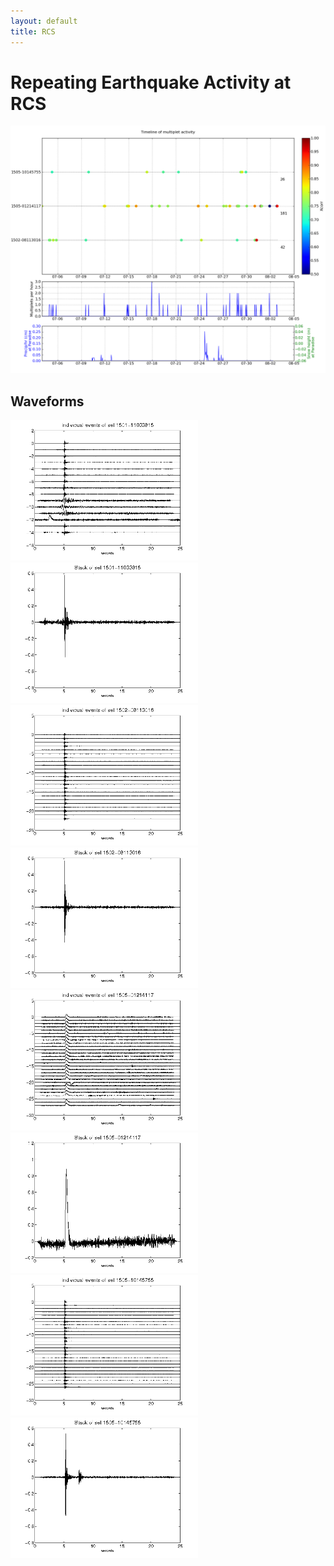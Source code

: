 ```yaml
---
layout: default
title: RCS
---
```


# Repeating Earthquake Activity at RCS
[<img src="figures/multTimeline20py.png" alt="multtimeline20" style="width: 900px;"/>](figures/multTimeline20py.png)

## Waveforms
[<img src="figures/1501-11033815_AllEv.png" alt="waveform" style="width: 300px;"/>](figures/1501-11033815_AllEv.png)[<img src="figures/1501-11033815_Stack.png" alt="waveform" style="width: 300px;"/>](figures/1501-11033815_Stack.png)[<img src="figures/1502-08113016_AllEv.png" alt="waveform" style="width: 300px;"/>](figures/1502-08113016_AllEv.png)[<img src="figures/1502-08113016_Stack.png" alt="waveform" style="width: 300px;"/>](figures/1502-08113016_Stack.png)[<img src="figures/1505-01214117_AllEv.png" alt="waveform" style="width: 300px;"/>](figures/1505-01214117_AllEv.png)[<img src="figures/1505-01214117_Stack.png" alt="waveform" style="width: 300px;"/>](figures/1505-01214117_Stack.png)[<img src="figures/1505-10145755_AllEv.png" alt="waveform" style="width: 300px;"/>](figures/1505-10145755_AllEv.png)[<img src="figures/1505-10145755_Stack.png" alt="waveform" style="width: 300px;"/>](figures/1505-10145755_Stack.png)